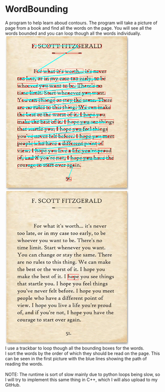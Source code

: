 # WordBounding
A program to help learn aboud contours. The program will take a picture of page from a book and find all the words on the page. You will see all the words bounded and you can loop though all the words individually.\
<img src="/images/all_words.png" alt="All Words Bounded" width="400"/>
<img src="/images/one_words.png" alt="One Word Bounded" width="400"/>\
I use a trackbar to loop though all the bounding boxes for the words.\
I sort the words by the order of which they should be read on the page. This can be seen in the first picture with the blue lines showing the path of reading the words.\
\
NOTE: The runtime is sort of slow mainly due to python loops being slow, so I will try to implement this same thing in C++, which I will also upload to my GitHub.
